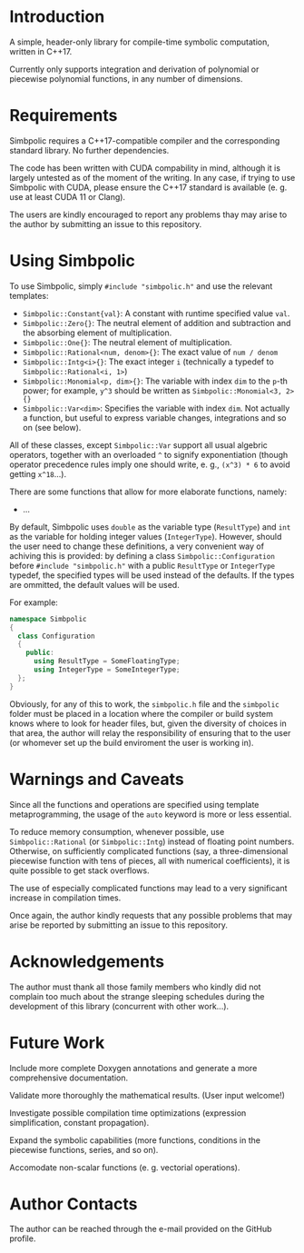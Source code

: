 # Introduction
A simple, header-only library for compile-time symbolic computation, written in C++17.

Currently only supports integration and derivation of polynomial or piecewise polynomial functions, in any number of dimensions.

# Requirements
Simbpolic requires a C++17-compatible compiler and the corresponding standard library. No further dependencies.

The code has been written with CUDA compability in mind, although it is largely untested as of the moment of the writing. In any case, if trying to use Simbpolic with CUDA, please ensure the C++17 standard is available (e. g. use at least CUDA 11 or Clang).

The users are kindly encouraged to report any problems thay may arise to the author by submitting an issue to this repository.

# Using Simbpolic
To use Simbpolic, simply `#include "simbpolic.h"` and use the relevant templates:

* `Simbpolic::Constant{val}`: A constant with runtime specified value `val`.
* `Simbpolic::Zero{}`: The neutral element of addition and subtraction and the absorbing element of multiplication.
* `Simbpolic::One{}`: The neutral element of multiplication.
* `Simbpolic::Rational<num, denom>{}`: The exact value of `num / denom`
* `Simbpolic::Intg<i>{}`: The exact integer `i` (technically a typedef to `Simbpolic::Rational<i, 1>`)
* `Simbpolic::Monomial<p, dim>{}`: The variable with index `dim` to the `p`-th power; for example, `y^3` should be written as `Simbpolic::Monomial<3, 2>{}`
* `Simbpolic::Var<dim>`: Specifies the variable with index `dim`. Not actually a function, but useful to express variable changes, integrations and so on (see below).

All of these classes, except `Simbpolic::Var` support all usual algebric operators, together with an overloaded `^` to signify exponentiation (though operator precedence rules imply one should write, e. g.,  `(x^3) * 6` to avoid getting `x^18`...).

There are some functions that allow for more elaborate functions, namely:

* ...

By default, Simbpolic uses `double` as the variable type (`ResultType`) and `int` as the variable for holding integer values (`IntegerType`). However, should the user need to change these definitions, a very convenient way of achiving this is provided: by defining a class `Simbpolic::Configuration` before `#include "simbpolic.h"` with a public `ResultType` or `IntegerType` typedef, the specified types will be used instead of the defaults. If the types are ommitted, the default values will be used.

For example:

```C++
namespace Simbpolic
{
  class Configuration
  {
    public:
      using ResultType = SomeFloatingType;
      using IntegerType = SomeIntegerType;
  };
}
```



Obviously, for any of this to work, the `simbpolic.h` file and the `simbpolic` folder must be placed in a location where the compiler or build system knows where to look for header files, but, given the diversity of choices in that area, the author will relay the responsibility of ensuring that to the user (or whomever set up the build enviroment the user is working in).

# Warnings and Caveats
Since all the functions and operations are specified using template metaprogramming, the usage of the `auto` keyword is more or less essential.

To reduce memory consumption, whenever possible, use `Simbpolic::Rational` (or `Simbpolic::Intg`) instead of floating point numbers. Otherwise, on sufficiently complicated functions (say, a three-dimensional piecewise function with tens of pieces, all with numerical coefficients), it is quite possible to get stack overflows. 

The use of especially complicated functions may lead to a very significant increase in compilation times.

Once again, the author kindly requests that any possible problems that may arise be reported by submitting an issue to this repository.

# Acknowledgements
The author must thank all those family members who kindly did not complain too much about the strange sleeping schedules during the development of this library (concurrent with other work...).

# Future Work
Include more complete Doxygen annotations and generate a more comprehensive documentation.

Validate more thoroughly the mathematical results. (User input welcome!)

Investigate possible compilation time optimizations (expression simplification, constant propagation).

Expand the symbolic capabilities (more functions, conditions in the piecewise functions, series, and so on).

Accomodate non-scalar functions (e. g. vectorial operations).

# Author Contacts
The author can be reached through the e-mail provided on the GitHub profile.

